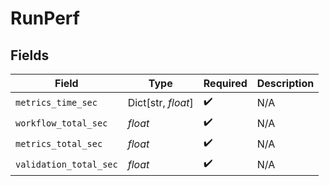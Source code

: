 # RunPerf


## Fields

| Field                  | Type                   | Required               | Description            |
| ---------------------- | ---------------------- | ---------------------- | ---------------------- |
| `metrics_time_sec`     | Dict[str, *float*]     | :heavy_check_mark:     | N/A                    |
| `workflow_total_sec`   | *float*                | :heavy_check_mark:     | N/A                    |
| `metrics_total_sec`    | *float*                | :heavy_check_mark:     | N/A                    |
| `validation_total_sec` | *float*                | :heavy_check_mark:     | N/A                    |